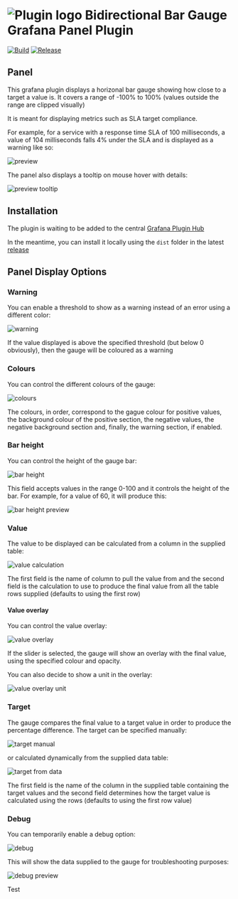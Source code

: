 # ![Plugin logo](https://raw.githubusercontent.com/asos/grafana-bidirectional-bar-gauge-panel/main/src/img/logo.svg) Bidirectional Bar Gauge Grafana Panel Plugin

[![Build](https://github.com/asos/grafana-bidirectional-bar-gauge-panel/workflows/Test%20&%20Build/badge.svg)](https://github.com/asos/grafana-bidirectional-bar-gauge-panel/actions?query=workflow%3A%22Build+%26+Publish%22)
[![Release](https://github.com/asos/grafana-bidirectional-bar-gauge-panel/workflows/Release/badge.svg)](https://github.com/asos/grafana-bidirectional-bar-gauge-panel/actions?query=workflow%3ARelease)


## Panel

This grafana plugin displays a horizonal bar gauge showing how close to a target a value is. It covers a range of -100% to 100% (values outside the range are clipped visually)

It is meant for displaying metrics such as SLA target compliance.

For example, for a service with a response time SLA of 100 milliseconds, a value of 104 milliseconds falls 4% under the SLA and is displayed as a warning like so:

![preview](https://raw.githubusercontent.com/asos/grafana-bidirectional-bar-gauge-panel/main/assets/preview.png)

The panel also displays a tooltip on mouse hover with details:

![preview tooltip](https://raw.githubusercontent.com/asos/grafana-bidirectional-bar-gauge-panel/main/assets/preview_tooltip.png)

## Installation

The plugin is waiting to be added to the central [Grafana Plugin Hub](https://grafana.com/grafana/plugins) 

In the meantime, you can install it locally using the `dist` folder in the latest [release](https://github.com/ASOS/grafana-bidirectional-bar-gauge-panel/releases)

## Panel Display Options

### Warning

You can enable a threshold to show as a warning instead of an error using a different color:

![warning](https://raw.githubusercontent.com/asos/grafana-bidirectional-bar-gauge-panel/main/assets/option_warning.png)

If the value displayed is above the specified threshold (but below 0 obviously), then the gauge will be coloured as a warning

### Colours

You can control the different colours of the gauge:

![colours](https://raw.githubusercontent.com/asos/grafana-bidirectional-bar-gauge-panel/main/assets/option_colours.png)

The colours, in order, correspond to the gague colour for positive values, the background colour of the positive section, the negative values, the negative background section and, finally, the warning section, if enabled.

### Bar height

You can control the height of the gauge bar:

![bar height](https://raw.githubusercontent.com/asos/grafana-bidirectional-bar-gauge-panel/main/assets/option_height.png)

This field accepts values in the range 0-100 and it controls the height of the bar. For example, for a value of 60, it will produce this:

![bar height preview](https://raw.githubusercontent.com/asos/grafana-bidirectional-bar-gauge-panel/main/assets/option_height_preview.png)

### Value

The value to be displayed can be calculated from a column in the supplied table:

![value calculation](https://raw.githubusercontent.com/asos/grafana-bidirectional-bar-gauge-panel/main/assets/option_value.png)

The first field is the name of column to pull the value from and the second field is the calculation to use to produce the final value from all the table rows supplied (defaults to using the first row)

#### Value overlay

You can control the value overlay:

![value overlay](https://raw.githubusercontent.com/asos/grafana-bidirectional-bar-gauge-panel/main/assets/option_value_show.png)

If the slider is selected, the gauge will show an overlay with the final value, using the specified colour and opacity.

You can also decide to show a unit in the overlay:

![value overlay unit](https://raw.githubusercontent.com/asos/grafana-bidirectional-bar-gauge-panel/main/assets/option_value_unit.png)

### Target

The gauge compares the final value to a target value in order to produce the percentage difference. The target can be specified manually:

![target manual](https://raw.githubusercontent.com/asos/grafana-bidirectional-bar-gauge-panel/main/assets/option_target.png)

or calculated dynamically from the supplied data table:

![target from data](https://raw.githubusercontent.com/asos/grafana-bidirectional-bar-gauge-panel/main/assets/option_target_from_data.png)

The first field is the name of the column in the supplied table containing the target values and the second field determines how the target value is calculated using the rows (defaults to using the first row value)

### Debug

You can temporarily enable a debug option:

![debug](https://raw.githubusercontent.com/asos/grafana-bidirectional-bar-gauge-panel/main/assets/option_debug.png)

This will show the data supplied to the gauge for troubleshooting purposes:

![debug preview](https://raw.githubusercontent.com/asos/grafana-bidirectional-bar-gauge-panel/main/assets/option_debug_preview.png)

Test
